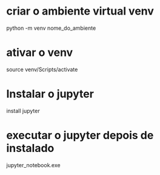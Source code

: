 
# criar o ambiente virtual venv

python -m venv nome_do_ambiente

# ativar o venv
source venv/Scripts/activate

# Instalar o jupyter
install jupyter


# executar o jupyter depois de instalado
jupyter_notebook.exe

